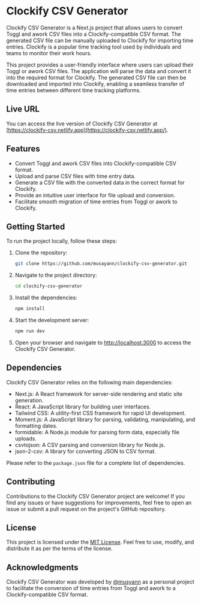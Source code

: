 # Clockify CSV Generator

Clockify CSV Generator is a Next.js project that allows users to convert Toggl and awork CSV files into a Clockify-compatible CSV format. The generated CSV file can be manually uploaded to Clockify for importing time entries. Clockify is a popular time tracking tool used by individuals and teams to monitor their work hours.

This project provides a user-friendly interface where users can upload their Toggl or awork CSV files. The application will parse the data and convert it into the required format for Clockify. The generated CSV file can then be downloaded and imported into Clockify, enabling a seamless transfer of time entries between different time tracking platforms.

## Live URL

You can access the live version of Clockify CSV Generator at [https://clockify-csv.netlify.app](https://clockify-csv.netlify.app/).

## Features

- Convert Toggl and awork CSV files into Clockify-compatible CSV format.
- Upload and parse CSV files with time entry data.
- Generate a CSV file with the converted data in the correct format for Clockify.
- Provide an intuitive user interface for file upload and conversion.
- Facilitate smooth migration of time entries from Toggl or awork to Clockify.

## Getting Started

To run the project locally, follow these steps:

1. Clone the repository:

   ```bash
   git clone https://github.com/musayann/clockify-csv-generator.git
   ```

2. Navigate to the project directory:

   ```bash
   cd clockify-csv-generator
   ```

3. Install the dependencies:

   ```bash
   npm install
   ```

4. Start the development server:

   ```bash
   npm run dev
   ```

5. Open your browser and navigate to [http://localhost:3000](http://localhost:3000) to access the Clockify CSV Generator.

## Dependencies

Clockify CSV Generator relies on the following main dependencies:

- Next.js: A React framework for server-side rendering and static site generation.
- React: A JavaScript library for building user interfaces.
- Tailwind CSS: A utility-first CSS framework for rapid UI development.
- Moment.js: A JavaScript library for parsing, validating, manipulating, and formatting dates.
- formidable: A Node.js module for parsing form data, especially file uploads.
- csvtojson: A CSV parsing and conversion library for Node.js.
- json-2-csv: A library for converting JSON to CSV format.

Please refer to the `package.json` file for a complete list of dependencies.

## Contributing

Contributions to the Clockify CSV Generator project are welcome! If you find any issues or have suggestions for improvements, feel free to open an issue or submit a pull request on the project's GitHub repository.

## License

This project is licensed under the [MIT License](LICENSE). Feel free to use, modify, and distribute it as per the terms of the license.

## Acknowledgments

Clockify CSV Generator was developed by [@musyann](https://github.com/musayann) as a personal project to facilitate the conversion of time entries from Toggl and awork to a Clockify-compatible CSV format.